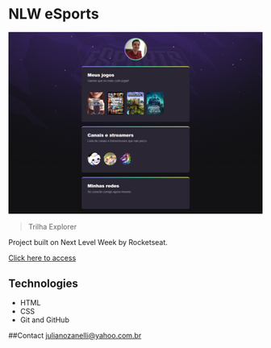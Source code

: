 # NLW eSports

![preview](./.github/preview.png)

> Trilha Explorer

Project built on Next Level Week by Rocketseat.

[Click here to access](https://jczanelli.github.io/nlw-esports-explorer)

## Technologies

- HTML
- CSS
- Git and GitHub

##Contact
julianozanelli@yahoo.com.br